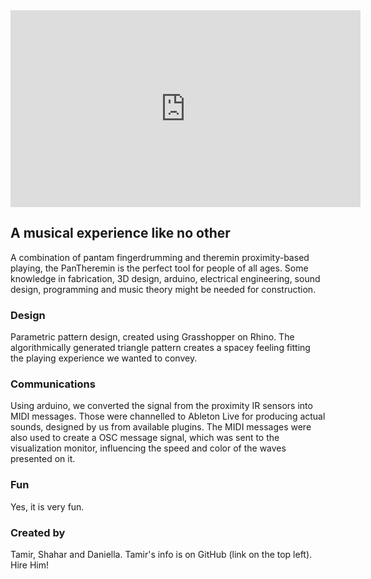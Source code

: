 <iframe width="560" height="315" src="https://www.youtube.com/embed/_-8Fbb_CeyA" title="YouTube video player" frameborder="0" allow="accelerometer; autoplay; clipboard-write; encrypted-media; gyroscope; picture-in-picture" allowfullscreen></iframe>

## A musical experience like no other

A combination of pantam fingerdrumming and theremin proximity-based playing, the PanTheremin is the perfect tool for people of all ages. Some knowledge in fabrication, 3D design, arduino, electrical engineering, sound design, programming and music theory might be needed for construction.

### Design

Parametric pattern design, created using Grasshopper on Rhino. The algorithmically generated triangle pattern creates a spacey feeling fitting the playing experience we wanted to convey.

### Communications

Using arduino, we converted the signal from the proximity IR sensors into MIDI messages. Those were channelled to Ableton Live for producing actual sounds, designed by us from available plugins.
The MIDI messages were also used to create a OSC message signal, which was sent to the visualization monitor, influencing the speed and color of the waves presented on it.

### Fun

Yes, it is very fun.

### Created by

Tamir, Shahar and Daniella.
Tamir's info is on GitHub (link on the top left). Hire Him!
